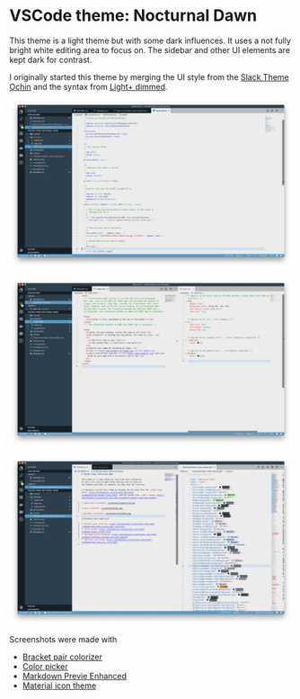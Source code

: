 # VSCode theme: Nocturnal Dawn

This theme is a light theme but with some dark influences.
It uses a not fully bright white editing area to focus on.
The sidebar and other UI elements are kept dark for contrast.

I originally started this theme by merging the UI style from the [Slack Theme Ochin](https://marketplace.visualstudio.com/items?itemName=felipe-mendes.slack-theme) and the syntax from [Light+ dimmed](https://marketplace.visualstudio.com/items?itemName=iredchuk.light-plus-dimmed).

![typescript screenshot](screenshots/typescript.png)

![html screenshot](screenshots/html.png)

![markdown screenshot](screenshots/markdown.png)

Screenshots were made with

* [Bracket pair colorizer](https://marketplace.visualstudio.com/items?itemName=CoenraadS.bracket-pair-colorizer)
* [Color picker](https://marketplace.visualstudio.com/items?itemName=anseki.vscode-color)
* [Markdown Previe Enhanced](https://marketplace.visualstudio.com/items?itemName=shd101wyy.markdown-preview-enhanced)
* [Material icon theme](https://marketplace.visualstudio.com/items?itemName=PKief.material-icon-theme)
